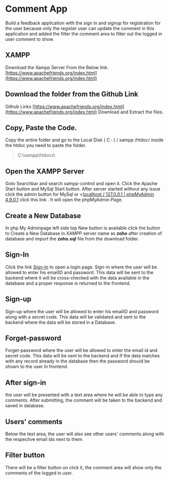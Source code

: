 
# Comment App

Build a feedback application with the sign in and signup for registration for the user because only the register user can update the comment in this application and added the filter the comment area to filter out the logged in user comment to show.

##  XAMPP

 Download the Xampp Server From the Below link.
 [https://www.apachefriends.org/index.html](https://www.apachefriends.org/index.html)
 
## Download the folder from the Github Link

Github Links  [https://www.apachefriends.org/index.html](https://www.apachefriends.org/index.html)
Download and Extract the files.


## Copy, Paste the Code.

Copy the entire folder and go to the Local Disk ( C : ) / xampp /htdoc/  inside the htdoc you need to paste the folder.
>C:\xampp\htdocs\

## Open the XAMPP Server 

Goto Searchbar and search xampp-control and open it. Click the Apache Start button and MySql Start button. After server started without any issue click the admin button for MySql or <[localhost / 127.0.0.1 | phpMyAdmin 4.9.0.1](http://localhost/phpmyadmin/index.php) click this link . It will open the phpMyAdmin Page. 

## Create a New Database

In php My Adminpage  left side top New button is available click the button to Create  a New Database in XAMPP server name as **zoho**  after creation of database and import the **zoho.sql** file from the download folder.

## Sign-In
Click the link [Sign-In](http://localhost/zoho/)  to open a login page. Sign-in where the user will be allowed to enter his emailID and password. This data will be sent to the backend where it will be cross-checked with the data available in the database and a proper response is returned to the frontend.

## Sign-up
Sign-up where the user will be allowed to enter his emailID and password along with a secret code. This data will be validated and sent to the backend where the data will be stored in a Database.

## Forget-password
 Forget-password where the user will be allowed to enter the email id and secret code. This data will be sent to the backend and If the data matches with any record already in the database then the password should be shown to the user In frontend.

## After sign-in
 the user will be presented with a text area where he will be able to type any comments. After submitting, the comment will be taken to the backend and saved in database.

##  Users' comments 
Below the text area, the user will also see other users' comments along with the respective email ids next to them.

## Filter button 
There will be a filter button on click it, the comment area will show only the comments of the logged in user.
